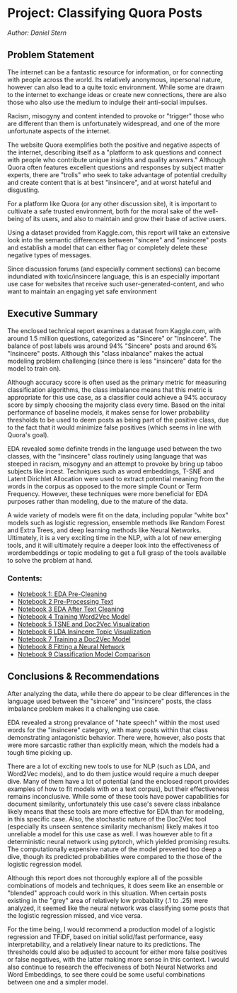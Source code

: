 
# Project: Classifying Quora Posts
_Author: Daniel Stern_

## Problem Statement

The internet can be a fantastic resource for information, or for connecting with people across the world. Its relatively anonymous, inpersonal nature, however can also lead to a quite toxic environment. While some are drawn to the internet to exchange ideas or create new connections, there are also those who also use the medium to indulge their anti-social impulses. 

Racism, misogyny and content intended to provoke or "trigger" those who are different than them is unfortunately widespread, and one of the more unfortunate aspects of the internet.

The website Quora exemplifies both the positive and negative aspects of the internet, describing itself as a "platform to ask questions and connect with people who contribute unique insights and quality answers." Although Quora often features excellent questions and responses by subject matter experts, there are "trolls" who seek to take advantage of potential creduilty and create content that is at best "insincere", and at worst hateful and disgusting. 

For a platform like Quora (or any other discussion site), it is important to cultivate a safe trusted environment, both for the moral sake of the well-being of its users, and also to maintain and grow their base of active users.

Using a dataset provided from Kaggle.com, this report will take an extensive look into the semantic differences between "sincere" and "insincere" posts and establish a model that can either flag or completely delete these negative types of messages.

Since discussion forums (and especially comment sections) can become indundiated with toxic/insincere language, this is an especially important use case for websites that receive such user-generated-content, and who want to maintain an engaging yet safe environment 


## Executive Summary

The enclosed technical report examines a dataset from Kaggle.com, with around 1.5 million questions, categorized as "Sincere" or "Insincere". The balance of post labels was around 94% "Sincere" posts and around 6% "Insincere" posts. Although this "class inbalance" makes the actual modeling problem challenging (since there is less "insincere" data for the model to train on).

Although accuracy score is often used as the primary metric for measuring classification algorithms, the class imbalance means that this metric is appropriate for this use case, as a classifier could achieve a 94% accuracy score by simply choosing the majority class every time. Based on the inital performance of baseline models, it makes sense for lower probability thresholds to be used to deem posts as being part of the positive class, due to the fact that it would minimize false positives (which seems in line with Quora's goal).

EDA revealed some definite trends in the language used between the two classes, with the "insincere" class routinely using language that was steeped in racism, misogyny and an attempt to provoke by bring up taboo subjects like incest. Techniques such as word embeddings, T-SNE and Latent Dirichlet Allocation were used to extract potential meaning from the words in the corpus as opposed to the more simple Count or Term Frequency. However, these techniques were more beneficial for EDA purposes rather than modeling, due to the mature of the data.

A wide variety of models were fit on the data, including popular "white box" models such as logistic regression, ensemble methods like Random Forest and Extra Trees, and deep learning methods like Neural Networks. Ultimately, it is a very exciting time in the NLP, with a lot of new emerging tools, and it will ultimately require a deeper look into the effectiveness of wordembeddings or topic modeling to get a full grasp of the tools available to solve the problem at hand.

### Contents:
- [Notebook 1: EDA Pre-Cleaning](./code/Notebook01_EDAPreCleaning.ipynb)
- [Notebook 2 Pre-Processing Text](./code/Notebook02_PreProcessingSteps.ipynb)
- [Notebook 3 EDA After Text Cleaning](./code/Notebook03_PostPreprocessingEDA.ipynb)
- [Notebook 4 Training Word2Vec Model](./code/Notebook04_TrainingWord2VecModel.ipynb)
- [Notebook 5 TSNE and Doc2Vec Visualization](./code/Notebook05_TSNEDoc2Vec_Visualization.ipynb)
- [Notebook 6 LDA Insincere Topic Visualization](./code/Notebook06_LDATopicModelingVisualizations.ipynb)
- [Notebook 7 Training a Doc2Vec Model](./code/Notebook07_TrainingADoc2VecModel.ipynbb)
- [Notebook 8 Fitting a Neural Network](./code/Notebook08_FittingANeuralNetwork.ipynb)
- [Notebook 9 Classification Model Comparison](./code/Notebook09ClassificationModelComparison.ipynb)


## Conclusions & Recommendations

After analyzing the data, while there do appear to be clear differences in the language used between the "sincere" and "insincere" posts, the class imbalance problem makes it a challenging use case. 

EDA revealed a strong prevalance of "hate speech" within the most used words for the "insincere" category, with many posts within that class demonstrating antagonistic behavior. There were, however, also posts that were more sarcastic rather than explicitly mean, which the models had a tough time picking up. 

There are a lot of exciting new tools to use for NLP (such as LDA, and Word2Vec models), and to do them justice would require a much deeper dive. Many of them have a lot of potential (and the enclosed report provides examples of how to fit models with on a text corpus), but their effectiveness remains inconclusive. While some of these tools have power capabilities for document similarity, unfortunately this use case's severe class inbalance likely means that these tools are more effective for EDA than for modeling, in this specific case. Also, the stochastic nature of the Doc2Vec tool (especially its unseen sentence similarity mechanism) likely makes it too unreliable a model for this use case as well. I was however able to fit a deterministic neural network using pytorch, which yielded promising results. The computationally expensive nature of the model prevented too deep a dive, though its predicted probabilities were compared to the those of the logistic regression model.

Although this report does not thoroughly explore all of the possible combinations of models and techniques, it does seem like an ensemble or "blended" approach could work in this situation. When certain posts existing in the "grey" area of relatively low probability (.1 to .25) were analyzed, it seemed like the neural network was classifying some posts that the logistic regression missed, and vice versa.

For the time being, I would recommend a production model of a logistic regression and TFiDF, based on initial solid/fast performance, easy interpretability, and a relatively linear nature to its predictions. The thresholds could also be adjusted to account for either more false positives or false negatives, with the latter making more sense in this context. I would also continue to research the effeciveness of both Neural Networks and Word Embeddings, to see there could be some useful combinations between one and a simpler model.
